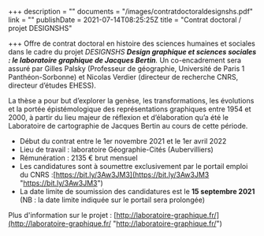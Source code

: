 +++
description = ""
documents = "/images/contratdoctoraldesignshs.pdf"
link = ""
publishDate = 2021-07-14T08:25:25Z
title = "Contrat doctoral / projet DESIGNSHS"

+++
Offre de contrat doctoral en histoire des sciences humaines et sociales dans le cadre du projet _DESIGNSHS **Design graphique et sciences sociales : le laboratoire graphique de Jacques Bertin**._ Un co-encadrement sera assuré par Gilles Palsky (Professeur de géographie, Université de Paris 1 Panthéon-Sorbonne) et Nicolas Verdier (directeur de recherche CNRS, directeur d’études EHESS).

La thèse a pour but d’explorer la genèse, les transformations, les évolutions et la portée épistémologique des représentations graphiques entre 1954 et 2000, à partir du lieu majeur de réflexion et d’élaboration qu’a été le Laboratoire de cartographie de Jacques Bertin au cours de cette période.

* Début du contrat entre le 1er novembre 2021 et le 1er avril 2022
* Lieu de travail : laboratoire Géographie-Cités (Aubervilliers)
* Rémunération : 2135 € brut mensuel
* Les candidatures sont à soumettre exclusivement par le portail emploi du CNRS :[https://bit.ly/3Aw3JM3](https://bit.ly/3Aw3JM3 "https://bit.ly/3Aw3JM3")
* La date limite de soumission des candidatures est le **15 septembre 2021** (NB : la date limite indiquée sur le portail sera prolongée)

Plus d'information sur le projet : [http://laboratoire-graphique.fr/](http://laboratoire-graphique.fr/ "http://laboratoire-graphique.fr/")